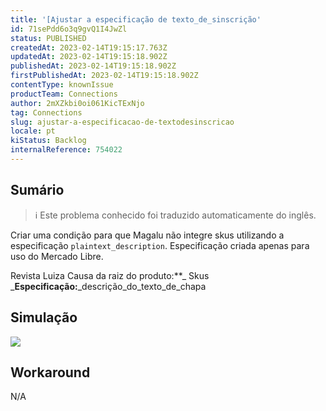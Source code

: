 ```yaml
---
title: '[Ajustar a especificação de texto_de_sinscrição'
id: 71sePdd6o3q9gvQ1I4JwZl
status: PUBLISHED
createdAt: 2023-02-14T19:15:17.763Z
updatedAt: 2023-02-14T19:15:18.902Z
publishedAt: 2023-02-14T19:15:18.902Z
firstPublishedAt: 2023-02-14T19:15:18.902Z
contentType: knownIssue
productTeam: Connections
author: 2mXZkbi0oi061KicTExNjo
tag: Connections
slug: ajustar-a-especificacao-de-textodesinscricao
locale: pt
kiStatus: Backlog
internalReference: 754022
---
```


## Sumário

>ℹ️ Este problema conhecido foi traduzido automaticamente do inglês.



Criar uma condição para que Magalu não integre skus utilizando a especificação `plaintext_description`.
Especificação criada apenas para uso do Mercado Libre.

Revista Luiza
Causa da raiz do produto:**_ Skus
_**Especificação:**_descrição_do_texto_de_chapa


##

## Simulação



 ![](https://vtexhelp.zendesk.com/attachments/token/S0hpp0y3EGMv1tzgohvKWYzez/?name=image.png)


##

## Workaround


N/A




